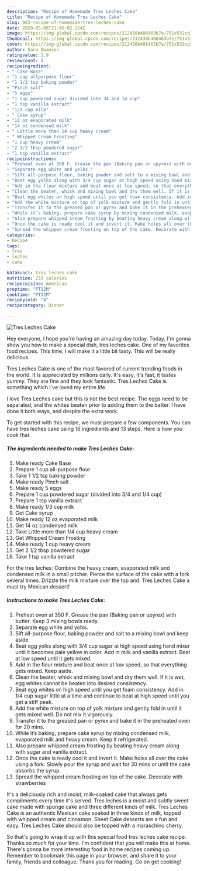 ```yaml
---
description: "Recipe of Homemade Tres Leches Cake"
title: "Recipe of Homemade Tres Leches Cake"
slug: 983-recipe-of-homemade-tres-leches-cake
date: 2020-05-06T21:45:02.124Z
image: https://img-global.cpcdn.com/recipes/212438b406463b7e/751x532cq70/tres-leches-cake-recipe-main-photo.jpg
thumbnail: https://img-global.cpcdn.com/recipes/212438b406463b7e/751x532cq70/tres-leches-cake-recipe-main-photo.jpg
cover: https://img-global.cpcdn.com/recipes/212438b406463b7e/751x532cq70/tres-leches-cake-recipe-main-photo.jpg
author: Sara Swanson
ratingvalue: 3.9
reviewcount: 4
recipeingredient:
- " Cake Base"
- "1 cup allpurpose flour"
- "1 1/2 tsp baking powder"
- "Pinch salt"
- "5 eggs"
- "1 cup powdered sugar divided into 34 and 14 cup"
- "1 tsp vanilla extract"
- "1/3 cup milk"
- " Cake syrup"
- "12 oz evaporated milk"
- "14 oz condensed milk"
- " Little more than 14 cup heavy cream"
- " Whipped Cream Frosting"
- "1 cup heavy cream"
- "2 1/2 tbsp powdered sugar"
- "1 tsp vanilla extract"
recipeinstructions:
- "Preheat oven at 350 F. Grease the pan (Baking pan or upyrex) with butter. Keep 3 mixing bowls ready."
- "Separate egg white and yolks."
- "Sift all-purpose flour, baking powder and salt to a mixing bowl and keep aside"
- "Beat egg yolks along with 3/4 cup sugar at high speed using hand mixer until it becomes pale yellow in color. Add in milk and vanilla extract. Beat at low speed until it gets mixed."
- "Add in the flour mixture and beat once at low speed, so that everything gets mixed. Keep aside."
- "Clean the beater, whisk and mixing bowl and dry them well. If it is wet, egg whites cannot be beaten into desired consistency."
- "Beat egg whites on high speed until you get foam consistency. Add in 1/4 cup sugar little at a time and continue to beat at high speed until you get a stiff peak."
- "Add the white mixture on top of yolk mixture and gently fold in until it gets mixed well. Do not mix it vigorously."
- "Transfer it to the greased pan or pyrex and bake it in the preheated oven for 20 mins."
- "While it’s baking, prepare cake syrup by mixing condensed milk, evaporated milk and heavy cream. Keep it refrigerated."
- "Also prepare whipped cream frosting by beating heavy cream along with sugar and vanilla extract."
- "Once the cake is ready cool it and invert it. Make holes all over the cake using a fork. Slowly pour the syrup and wait for 30 mins or until the cake absorbs the syrup."
- "Spread the whipped cream frosting on top of the cake. Decorate with strawberries"
categories:
- Recipe
tags:
- tres
- leches
- cake

katakunci: tres leches cake 
nutrition: 233 calories
recipecuisine: American
preptime: "PT12M"
cooktime: "PT32M"
recipeyield: "4"
recipecategory: Dinner

---
```



![Tres Leches Cake](https://img-global.cpcdn.com/recipes/212438b406463b7e/751x532cq70/tres-leches-cake-recipe-main-photo.jpg)

Hey everyone, I hope you're having an amazing day today. Today, I'm gonna show you how to make a special dish, tres leches cake. One of my favorites food recipes. This time, I will make it a little bit tasty. This will be really delicious.

Tres Leches Cake is one of the most favored of current trending foods in the world. It is appreciated by millions daily. It's easy, it's fast, it tastes yummy. They are fine and they look fantastic. Tres Leches Cake is something which I've loved my entire life.

I love Tres Leches cake but this is not the best recipe. The eggs need to be separated, and the whites beaten prior to adding them to the batter. I have done it both ways, and despite the extra work.


To get started with this recipe, we must prepare a few components. You can have tres leches cake using 16 ingredients and 13 steps. Here is how you cook that.

<!--inarticleads1-->

##### The ingredients needed to make Tres Leches Cake:

1. Make ready  Cake Base
1. Prepare 1 cup all-purpose flour
1. Take 1 1/2 tsp baking powder
1. Make ready Pinch salt
1. Make ready 5 eggs
1. Prepare 1 cup powdered sugar (divided into 3/4 and 1/4 cup)
1. Prepare 1 tsp vanilla extract
1. Make ready 1/3 cup milk
1. Get  Cake syrup
1. Make ready 12 oz evaporated milk
1. Get 14 oz condensed milk
1. Take  Little more than 1/4 cup heavy cream
1. Get  Whipped Cream Frosting
1. Make ready 1 cup heavy cream
1. Get 2 1/2 tbsp powdered sugar
1. Take 1 tsp vanilla extract


For the tres leches: Combine the heavy cream, evaporated milk and condensed milk in a small pitcher. Pierce the surface of the cake with a fork several times. Drizzle the milk mixture over the top and. Tres Leches Cake a must try Mexican dessert! 

<!--inarticleads2-->

##### Instructions to make Tres Leches Cake:

1. Preheat oven at 350 F. Grease the pan (Baking pan or upyrex) with butter. Keep 3 mixing bowls ready.
1. Separate egg white and yolks.
1. Sift all-purpose flour, baking powder and salt to a mixing bowl and keep aside
1. Beat egg yolks along with 3/4 cup sugar at high speed using hand mixer until it becomes pale yellow in color. Add in milk and vanilla extract. Beat at low speed until it gets mixed.
1. Add in the flour mixture and beat once at low speed, so that everything gets mixed. Keep aside.
1. Clean the beater, whisk and mixing bowl and dry them well. If it is wet, egg whites cannot be beaten into desired consistency.
1. Beat egg whites on high speed until you get foam consistency. Add in 1/4 cup sugar little at a time and continue to beat at high speed until you get a stiff peak.
1. Add the white mixture on top of yolk mixture and gently fold in until it gets mixed well. Do not mix it vigorously.
1. Transfer it to the greased pan or pyrex and bake it in the preheated oven for 20 mins.
1. While it’s baking, prepare cake syrup by mixing condensed milk, evaporated milk and heavy cream. Keep it refrigerated.
1. Also prepare whipped cream frosting by beating heavy cream along with sugar and vanilla extract.
1. Once the cake is ready cool it and invert it. Make holes all over the cake using a fork. Slowly pour the syrup and wait for 30 mins or until the cake absorbs the syrup.
1. Spread the whipped cream frosting on top of the cake. Decorate with strawberries


It&#39;s a deliciously rich and moist, milk-soaked cake that always gets compliments every time it&#39;s served. Tres leches is a moist and subtly sweet cake made with sponge cake and three different kinds of milk. Tres Leches Cake is an authentic Mexican cake soaked in three kinds of milk, topped with whipped cream and cinnamon. Sheet Cake desserts are a fun and easy. Tres Leches Cake should also be topped with a maraschino cherry. 

So that's going to wrap it up with this special food tres leches cake recipe. Thanks so much for your time. I'm confident that you will make this at home. There's gonna be more interesting food in home recipes coming up. Remember to bookmark this page in your browser, and share it to your family, friends and colleague. Thank you for reading. Go on get cooking!
